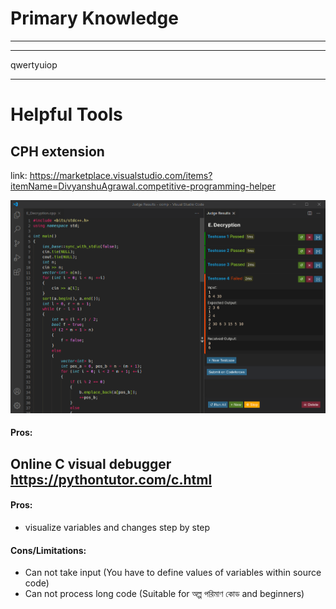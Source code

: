 # Primary Knowledge

***

***

qwertyuiop

***

# Helpful Tools

## CPH extension

link: <https://marketplace.visualstudio.com/items?itemName=DivyanshuAgrawal.competitive-programming-helper>

![cph-img](https://github.com/agrawal-d/competitive-programming-helper/raw/HEAD/screenshots/screenshot-main.png)

#### Pros:

## Online C visual debugger <https://pythontutor.com/c.html>

#### Pros:

* visualize variables and changes step by step

#### Cons/Limitations:

* Can not take input (You have to define values of variables within source code)
* Can not process long code (Suitable for অল্প পরিমাণ কোড and beginners)
